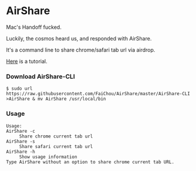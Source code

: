# AirShare

Mac's Handoff fucked.

Luckily, the cosmos heard us, and responded with AirShare.

It's a command line to share chrome/safari tab url via airdrop.

[Here](http://faichou.space/notes/2017/12/11/AirShare) is a tutorial.


### Download AirShare-CLI

```
$ sudo url https://raw.githubusercontent.com/FaiChou/AirShare/master/AirShare-CLI >AirShare & mv AirShare /usr/local/bin
```

### Usage

```
Usage:
AirShare -c
	 Share chrome current tab url
AirShare -s
	 Share safari current tab url
AirShare -h
	 Show usage information
Type AirShare without an option to share chrome current tab URL.
```

